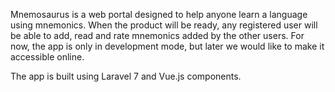 Mnemosaurus is a web portal designed to help anyone learn a language using mnemonics. When the product will be ready, any registered user will be able to add, read and rate mnemonics added by the other users. For now, the app is only in development mode, but later we would like to make it accessible online.

The app is built using Laravel 7 and Vue.js components.